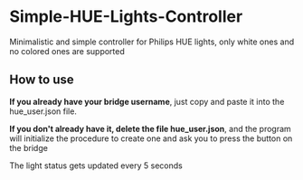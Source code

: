 # Simple-HUE-Lights-Controller
Minimalistic and simple controller for Philips HUE lights, only white ones and no colored ones are supported

## How to use
**If you already have your bridge username**, just copy and paste it into the hue_user.json file.

**If you don't already have it, delete the file hue_user.json**, and the program will initialize the procedure to create one and ask you to press the button on the bridge

The light status gets updated every 5 seconds
